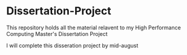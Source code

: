 # Dissertation-Project
This repository holds all the material relavent to my High Performance Computing Master's Dissertation Project 

I will complete this disseration project by mid-august
